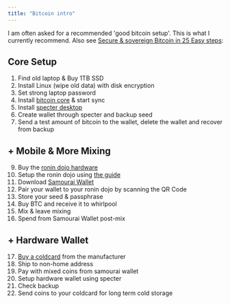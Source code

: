 ```yaml
---
title: "Bitcoin intro"
---
```


I am often asked for a recommended 'good bitcoin setup'. This is what I currently recommend. Also see [Secure & sovereign  Bitcoin in 25 Easy steps](/secure-bitcoin):

## Core Setup

1) Find old laptop & Buy 1TB SSD
2) Install Linux (wipe old data) with disk encryption 
3) Set strong laptop password
4) Install [bitcoin core](https://bitcoincore.org/) & start sync
5) Install [specter desktop](https://github.com/cryptoadvance/specter-desktop/releases) 
6) Create wallet through specter and backup seed
7) Send a test amount of bitcoin to the wallet, delete the wallet and recover from backup

## + Mobile & More Mixing

9) Buy the [ronin dojo hardware](https://wiki.ronindojo.io/en/hardware)
10) Setup the ronin dojo using [the guide](https://wiki.ronindojo.io/gui-setup/start) 
11) Download [Samourai Wallet](https://samouraiwallet.com/)
12) Pair your wallet to your ronin dojo by scanning the QR Code 
13) Store your seed & passphrase
14) Buy BTC and receive it to whirlpool
15) Mix & leave mixing
16) Spend from Samourai Wallet post-mix

## + Hardware Wallet

17) [Buy a coldcard](https://store.coinkite.com/store/coldcard) from the manufacturer
18) Ship to non-home address
19) Pay with mixed coins from samourai wallet
20) Setup hardware wallet using specter
21) Check backup
22) Send coins to your coldcard for long term cold storage
